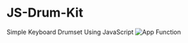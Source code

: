 # JS-Drum-Kit
Simple Keyboard Drumset Using JavaScript
![App Function](https://github.com/znylen88/JS-Drum-Kit/blob/main/DrumKit.png)
